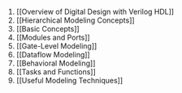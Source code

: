 1. [[Overview of Digital Design with Verilog HDL]]
2. [[Hierarchical Modeling Concepts]]
3. [[Basic Concepts]]
4. [[Modules and Ports]]
5. [[Gate-Level Modeling]]
6. [[Dataflow Modeling]]
7. [[Behavioral Modeling]]
8. [[Tasks and Functions]]
9. [[Useful Modeling Techniques]]